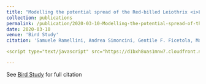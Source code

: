 ```yaml
---
title: "Modelling the potential spread of the Red-billed Leiothrix <i>Leiothrix lutea</i> in Italy"
collection: publications
permalink: /publication/2020-03-10-Modelling-the-potential-spread-of-the-red-billed-leiothrix-leiothrix-lutea-in-italy.md
date: 2020-03-10
venue: 'Bird Study'
citation: 'Samuele Ramellini, Andrea Simoncini, Gentile F. Ficetola, Mattia Falaschi &quot;Modelling the potential spread of the Red-billed Leiothrix <i>Leiothrix lutea</i> in Italy.&quot; Bird Study, 2020.'

<script type="text/javascript" src="https://d1bxh8uas1mnw7.cloudfront.net/assets/embed.js"></script><div class="altmetric-embed" data-badge-type="donut" data-altmetric-id="77303131"></div>

---
```

 See [Bird Study](https://www.tandfonline.com/doi/full/10.1080/00063657.2020.1732864?scroll=top&needAccess=true) for full citation
